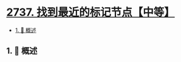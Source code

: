 # [2737. 找到最近的标记节点【中等】](https://github.com/tnotesjs/TNotes.leetcode/tree/main/notes/2737.%20%E6%89%BE%E5%88%B0%E6%9C%80%E8%BF%91%E7%9A%84%E6%A0%87%E8%AE%B0%E8%8A%82%E7%82%B9%E3%80%90%E4%B8%AD%E7%AD%89%E3%80%91)

<!-- region:toc -->

- [1. 📝 概述](#1--概述)

<!-- endregion:toc -->

## 1. 📝 概述

